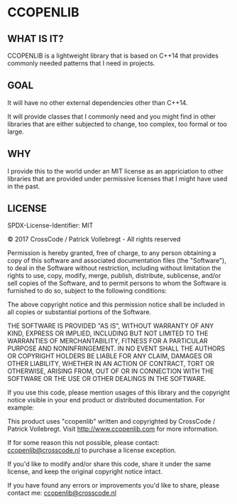 # CCOPENLIB
## WHAT IS IT?

CCOPENLIB is a lightweight library that is based on C++14 that provides commonly needed patterns that I need in projects. 

## GOAL

It will have no other external dependencies other than C++14. 

It will provide classes that I commonly need and you might find in other libraries that are either subjected to change, too complex, too formal or too large. 

## WHY

I provide this to the world under an MIT license as an appriciation to other libraries that are provided under permissive licenses that I might have used in the past. 

## LICENSE
SPDX-License-Identifier: MIT	

© 2017 CrossCode / Patrick Vollebregt - All rights reserved
		
Permission is hereby granted, free of charge, to any person obtaining a copy of this software and associated documentation files (the "Software"), to deal in the Software without restriction, including without limitation the rights to use, copy, modify, merge, publish, distribute, sublicense, and/or sell copies of the Software, and to permit persons to whom the Software is furnished to do so, subject to the following conditions:

The above copyright notice and this permission notice shall be included in all copies or substantial portions of the Software.

THE SOFTWARE IS PROVIDED "AS IS", WITHOUT WARRANTY OF ANY KIND, EXPRESS OR IMPLIED, INCLUDING BUT NOT LIMITED TO THE WARRANTIES OF MERCHANTABILITY, FITNESS FOR A PARTICULAR PURPOSE AND NONINFRINGEMENT. IN NO EVENT SHALL THE AUTHORS OR COPYRIGHT HOLDERS BE LIABLE FOR ANY CLAIM, DAMAGES OR OTHER LIABILITY, WHETHER IN AN ACTION OF CONTRACT, TORT OR OTHERWISE, ARISING FROM, OUT OF OR IN CONNECTION WITH THE SOFTWARE OR THE USE OR OTHER DEALINGS IN THE SOFTWARE.

If you use this code, please mention usages of this library and the copyright notice visible in your end product or distributed documentation. For example:

This product uses "ccopenlib" written and copyrighted by CrossCode / Patrick Vollebregt. Visit http://www.ccopenlib.com for more information.
		
If for some reason this not possible, please contact: ccopenlib@crosscode.nl to purchase a license exception.

If you'd like to modify and/or share this code, share it under the same license, and keep the original copyright notice intact.

If you have found any errors or improvements you'd like to share, please contact me: ccopenlib@crosscode.nl
